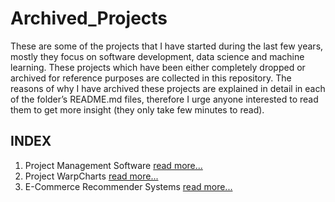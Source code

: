 # Archived_Projects

These are some of the projects that I have started during the last few years, mostly they focus on software development, data science and machine learning. These projects which have been either completely dropped or archived for reference purposes are collected in this repository. The reasons of why I have archived these projects are explained in detail in each of the folder’s README.md files, therefore I urge anyone interested to read them to get more insight (they only take few minutes to read).

## INDEX

1. Project Management Software [read more...](./project_management_software/README.md)
2. Project WarpCharts [read more...](./project_warpcharts/README.md)
3. E-Commerce Recommender Systems [read more...](./e-commerce%20recommender/README.md)
